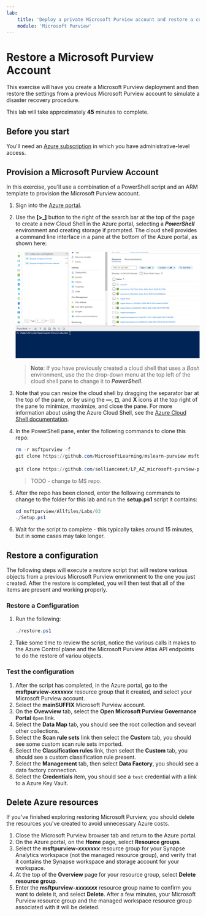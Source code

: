 ```yaml
---
lab:
    title: 'Deploy a private Microsoft Purview account and restore a configuration'
    module: 'Microsoft Purview'
---
```


# Restore a Microsoft Purview Account

This exercise will have you create a Microsoft Purview deployment and then restore the settings from a previous Microsoft Purview account to simulate a disaster recovery procedure.

This lab will take approximately **45** minutes to complete.

## Before you start

You'll need an [Azure subscription](https://azure.microsoft.com/free) in which you have administrative-level access.

## Provision a Microsoft Purview Account

In this exercise, you'll use a combination of a PowerShell script and an ARM template to provision the Microsoft Purview account.

1. Sign into the [Azure portal](https://portal.azure.com).
2. Use the **[\>_]** button to the right of the search bar at the top of the page to create a new Cloud Shell in the Azure portal, selecting a ***PowerShell*** environment and creating storage if prompted. The cloud shell provides a command line interface in a pane at the bottom of the Azure portal, as shown here:

    ![Azure portal with a cloud shell pane](./images/cloud-shell.png)

    > **Note**: If you have previously created a cloud shell that uses a *Bash* environment, use the the drop-down menu at the top left of the cloud shell pane to change it to ***PowerShell***.

3. Note that you can resize the cloud shell by dragging the separator bar at the top of the pane, or by using the **&#8212;**, **&#9723;**, and **X** icons at the top right of the pane to minimize, maximize, and close the pane. For more information about using the Azure Cloud Shell, see the [Azure Cloud Shell documentation](https://docs.microsoft.com/azure/cloud-shell/overview).

4. In the PowerShell pane, enter the following commands to clone this repo:

    ```powershell
    rm -r msftpurview -f
    git clone https://github.com/MicrosoftLearning/mslearn-purview msftpurview

    git clone https://github.com/solliancenet/LP_AZ_microsoft-purview-public msftpurview
    ```

    > TODO - change to MS repo.

5. After the repo has been cloned, enter the following commands to change to the folder for this lab and run the **setup.ps1** script it contains:

    ```powershell
    cd msftpurview/Allfiles/Labs/03
    ./Setup.ps1
    ```

6. Wait for the script to complete - this typically takes around 15 minutes, but in some cases may take longer.

## Restore a configuration

The following steps will execute a restore script that will restore various objects from a previous Microsoft Purview envrionment to the one you just created. After the restore is completed, you will then test that all of the items are present and working properly.

### Restore a Configuration

1. Run the following:

    ```powershell
    ./restore.ps1
    ```

2. Take some time to review the script, notice the various calls it makes to the Azure Control plane and the Microsoft Purview Atlas API endpoints to do the restore of variou objects.

### Test the configuration

1. After the script has completed, in the Azure portal, go to the **msftpurview-*xxxxxxx*** resource group that it created, and select your Microsoft Purview account.
2. Select the **mainSUFFIX** Microsoft Purview account.
3. On the **Ovewview** tab, select the **Open Microsoft Purview Governance Portal** `Open` link.
4. Select the **Data Map** tab, you should see the root collection and sevearl other collections.
5. Select the **Scan rule sets** link then select the **Custom** tab, you should see some custom scan rule sets imported.
6. Select the **Classification rules** link, then select the **Custom** tab, you should see a custom classification rule present.
7. Select the **Management** tab, then select **Data Factory**, you should see a data factory connection.
8. Select the **Credentials** item, you should see a `test` credential with a link to a Azure Key Vault.

## Delete Azure resources

If you've finished exploring restoring Microsoft Purview, you should delete the resources you've created to avoid unnecessary Azure costs.

1. Close the Microsoft Purview browser tab and return to the Azure portal.
2. On the Azure portal, on the **Home** page, select **Resource groups**.
3. Select the **msftpurview-*xxxxxxx*** resource group for your Synapse Analytics workspace (not the managed resource group), and verify that it contains the Synapse workspace and storage account for your workspace.
4. At the top of the **Overview** page for your resource group, select **Delete resource group**.
5. Enter the **msftpurview-*xxxxxxx*** resource group name to confirm you want to delete it, and select **Delete**. After a few minutes, your Microsoft Purview resource group and the managed workspace resource group associated with it will be deleted.
